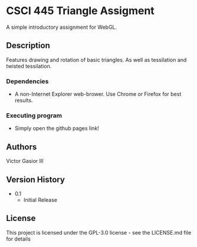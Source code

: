 # CSCI 445 Triangle Assigment

A simple introductory assignment for WebGL.

## Description

Features drawing and rotation of basic triangles. As well as tessilation and twisted tessilation.

### Dependencies

* A non-Internet Explorer web-brower. Use Chrome or Firefox for best results.

### Executing program

* Simply open the github pages link!

## Authors

Victor Gasior III

## Version History

* 0.1
    * Initial Release

## License

This project is licensed under the GPL-3.0 license - see the LICENSE.md file for details
